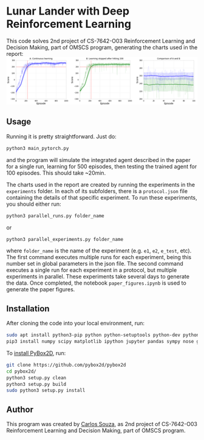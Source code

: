 # Lunar Lander with Deep Reinforcement Learning
This code solves 2nd project of CS-7642-O03 Reinforcement Learning and Decision Making, part of OMSCS program, generating the charts used in the report:
![Image](paper/images/fig1.png)

## Usage
Running it is pretty straightforward. Just do:
```bash
python3 main_pytorch.py
```
and the program will simulate the integrated agent described in the paper for a single run, learning for 500 episodes, then testing the trained agent for 100 episodes. This should take ~20min.

The charts used in the report are created by running the experiments in the `experiments` folder. In each of its subfolders, there is a `protocol.json` file containing the details of that specific experiment. To run these experiments, you should either run:
```bash
python3 parallel_runs.py folder_name
```
or
```bash
python3 parallel_experiments.py folder_name
```
where `folder_name` is the name of the experiment (e.g. `e1`, `e2`, `e_test`, etc). The first command executes multiple runs for each experiment, being this number set in global parameters in the json file. The second command executes a single run for each experiment in a protocol, but multiple experiments in parallel.
These experiments take several days to generate the data. Once completed, the notebook `paper_figures.ipynb` is used to generate the paper figures.

## Installation
After cloning the code into your local environment, run:
```bash
sudo apt install python3-pip python python-setuptools python-dev python-augeas gcc swig dialog
pip3 install numpy scipy matplotlib ipython jupyter pandas sympy nose gym torch torchvision
```
To [install PyBox2D](http://www.kiranjose.in/blogs/getting-started-with-openai-gym-part-1-installation-and-configuration/), run:
```bash
git clone https://github.com/pybox2d/pybox2d
cd pybox2d/
python3 setup.py clean
python3 setup.py build
sudo python3 setup.py install
```

## Author
This program was created by [Carlos Souza](mailto:souza@gatech.edu), as 2nd project of CS-7642-O03 Reinforcement Learning and Decision Making, part of OMSCS program.
